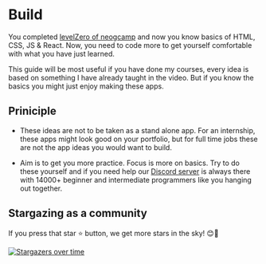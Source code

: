# Build

You completed [levelZero of neogcamp](https://neog.camp/guide) and now you know basics of HTML, CSS, JS & React. Now, you need to code more to get yourself comfortable with what you have just learned. 

This guide will be most useful if you have done my courses, every idea is based on something I have already taught in the video. But if you know the basics you might just enjoy making these apps. 

## Priniciple

- These ideas are not to be taken as a stand alone app. For an internship, these apps might look good on your portfolio, but for full time jobs these are not the app ideas you would want to build. 

- Aim is to get you more practice. Focus is more on basics. Try to do these yourself and if you need help our [Discord server](https://bit.ly/tanaydiscrod) is always there with 14000+ beginner and intermediate programmers like you hanging out together. 

## Stargazing as a community 

If you press that star ⭐ button, we get more stars in the sky! 😊🥳

[![Stargazers over time](https://starchart.cc/tanaypratap/build.svg)](https://starchart.cc/tanaypratap/build)
      
